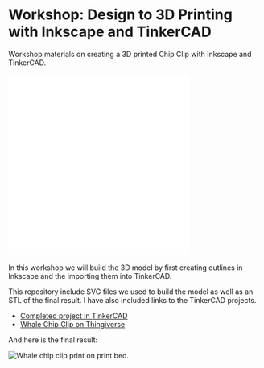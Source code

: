 # Workshop: Design to 3D Printing with Inkscape and TinkerCAD

Workshop materials on creating a 3D printed Chip Clip with Inkscape and TinkerCAD.

<img src ="images/whale-animated.gif" alt="Whale chip clip model being animated from bottom up" width="360">

In this workshop we will build the 3D model by first creating outlines in Inkscape and the importing them into TinkerCAD.

This repository include SVG files we used to build the model as well as an STL of the final result. I have also included links to the TinkerCAD projects.

- [Completed project in TinkerCAD](https://www.tinkercad.com/things/dxlGyn4EGNP)
- [Whale Chip Clip on Thingiverse](https://www.thingiverse.com/thing:4402509)

And here is the final result:

<img src ="images/print.gif" alt="Whale chip clip print on print bed." width="360">

